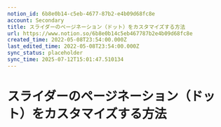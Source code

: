 ```yaml
---
notion_id: 6b8e0b14-c5eb-4677-87b2-e4b09d68fc8e
account: Secondary
title: スライダーのページネーション（ドット）をカスタマイズする方法
url: https://www.notion.so/6b8e0b14c5eb467787b2e4b09d68fc8e
created_time: 2022-05-08T23:54:00.000Z
last_edited_time: 2022-05-08T23:54:00.000Z
sync_status: placeholder
sync_time: 2025-07-12T15:01:47.510134
---
```

# スライダーのページネーション（ドット）をカスタマイズする方法
